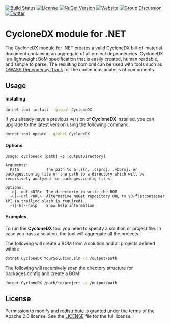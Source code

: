 [![Build Status](https://travis-ci.org/CycloneDX/cyclonedx-dotnet.svg?branch=master)](https://travis-ci.org/CycloneDX/cyclonedx-dotnet)
[![License](https://img.shields.io/badge/license-Apache%202.0-brightgreen.svg)][License]
[![NuGet Version](https://img.shields.io/nuget/v/CycloneDX.svg)](https://www.nuget.org/packages/CycloneDX/)
[![Website](https://img.shields.io/badge/https://-cyclonedx.org-blue.svg)](https://cyclonedx.org/)
[![Group Discussion](https://img.shields.io/badge/discussion-groups.io-blue.svg)](https://groups.io/g/CycloneDX)
[![Twitter](https://img.shields.io/twitter/url/http/shields.io.svg?style=social&label=Follow)](https://twitter.com/CycloneDX_Spec)

CycloneDX module for .NET
=========

The CycloneDX module for .NET creates a valid CycloneDX bill-of-material document containing an aggregate of all project dependencies. CycloneDX is a lightweight BoM specification that is easily created, human readable, and simple to parse. The resulting bom.xml can be used with tools such as [OWASP Dependency-Track](https://dependencytrack.org/) for the continuous analysis of components.

Usage
-------------------

#### Installing

```bash
dotnet tool install --global CycloneDX
```

If you already have a previous version of **CycloneDX** installed, you can upgrade to the latest version using the following command:

```bash
dotnet tool update --global CycloneDX
```

#### Options

```text
Usage: cyclonedx [path] -o [outputDirectory]

Arguments:
  Path            The path to a .sln, .csproj, .vbproj, or packages.config file or the path to a directory which will be recursively analyzed for packages.config files.

Options:
  -o|--out <DIR>  The directorty to write the BOM
  -u|--url <URL>  Alternative NuGet repository URL to v3-flatcontainer API (a trailing slash is required).
  -?|-h|--help    Show help information
```

#### Examples
To run the **CycloneDX** tool you need to specify a solution or project file. In case you pass a solution, the tool will aggregate all the projects.

The following will create a BOM from a solution and all projects defined within:
```bash
dotnet CycloneDX YourSolution.sln -o /output/path
```

The following will recursively scan the directory structure for packages.config and create a BOM:
```bash
dotnet CycloneDX /path/to/project -o /output/path
```

License
-------------------

Permission to modify and redistribute is granted under the terms of the Apache 2.0 license. See the [LICENSE] file for the full license.

[License]: https://github.com/CycloneDX/cyclonedx-dotnet/blob/master/LICENSE

